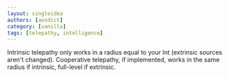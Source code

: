 ```yaml
---
layout: singleidea
authors: [aosdict]
category: [vanilla]
tags: [telepathy, intelligence]
---
```

Intrinsic telepathy only works in a radius equal to your Int (extrinsic sources aren't changed). Cooperative telepathy, if implemented, works in the same radius if intrinsic, full-level if extrinsic.
